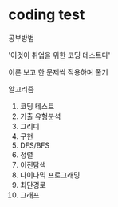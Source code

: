 # coding test

공부방법

'이것이 취업을 위한 코딩 테스트다'

이론 보고 한 문제씩 적용하며 풀기

알고리즘
1. 코딩 테스트 
2. 기출 유형분석
3. 그리디
4. 구현
5. DFS/BFS
6. 정렬
7. 이진탐색
8. 다이나믹 프로그래밍
9. 최단경로
10. 그래프
